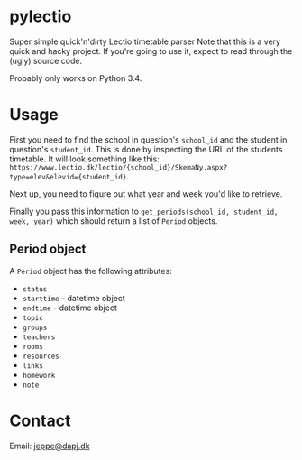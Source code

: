 # pylectio
Super simple quick'n'dirty Lectio timetable parser
Note that this is a very quick and hacky project. If you're going to use it, expect to read through the (ugly) source code.

Probably only works on Python 3.4.

Usage
===
First you need to find the school in question's `school_id` and the student in question's `student_id`. This is done by inspecting the URL of the students timetable. It will look something like this: `https://www.lectio.dk/lectio/{school_id}/SkemaNy.aspx?type=elev&elevid={student_id}`.

Next up, you need to figure out what year and week you'd like to retrieve.

Finally you pass this information to `get_periods(school_id, student_id, week, year)` which should return a list of `Period` objects.

Period object
---
A `Period` object has the following attributes:
* `status`
* `starttime` - datetime object
* `endtime` - datetime object
* `topic`
* `groups`
* `teachers`
* `rooms`
* `resources`
* `links`
* `homework`
* `note`

Contact
===
Email: jeppe@dapj.dk

